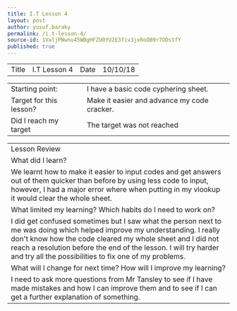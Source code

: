 ```yaml
---
title: I.T Lesson 4
layout: post
author: yusuf.baraky
permalink: /i.t-lesson-4/
source-id: 1ValjPWwnu45WBgHFZU0YU2E3fiv3jxRoOB9r7ODstfY
published: true
---
```

<table>
  <tr>
    <td>Title</td>
    <td>I.T Lesson 4</td>
    <td> Date</td>
    <td>10/10/18</td>
  </tr>
</table>


<table>
  <tr>
    <td>Starting point:</td>
    <td>I have a basic code cyphering sheet.</td>
  </tr>
  <tr>
    <td>Target for this lesson?</td>
    <td>Make it easier and advance my code cracker.</td>
  </tr>
  <tr>
    <td>Did I reach my target</td>
    <td>The target was not reached</td>
  </tr>
</table>


<table>
  <tr>
    <td>Lesson Review</td>
  </tr>
  <tr>
    <td>What did I learn?</td>
  </tr>
  <tr>
    <td>We learnt how to make it easier to input codes and get answers out of them quicker than before by using less code to input, however, I had a major error where when putting in my vlookup it would clear the whole sheet. </td>
  </tr>
  <tr>
    <td>What limited my learning? Which habits do I need to work on? </td>
  </tr>
  <tr>
    <td>I did get confused sometimes but I saw what the person next to me was doing which helped improve my understanding. I really don't know how the code cleared my whole sheet and I did not reach a resolution before the end of the lesson. I will try harder and try all the possibilities to fix one of my problems.</td>
  </tr>
  <tr>
    <td>What will I change for next time? How will I improve my learning?</td>
  </tr>
  <tr>
    <td>I need to ask more questions from Mr Tansley to see if I have made mistakes and how I can improve them and to see if I can get a further explanation of something.</td>
  </tr>
</table>


